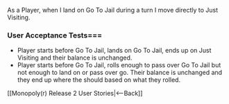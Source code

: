 As a Player, when I land on Go To Jail during a turn I move directly to Just Visiting.

### User Acceptance Tests===
* Player starts before Go To Jail, lands on Go To Jail, ends up on Just Visiting and their balance is unchanged.
* Player starts before Go To Jail, rolls enough to pass over Go To Jail but not enough to land on or pass over go. Their balance is unchanged and they end up where the should based on what they rolled.

[[Monopoly(r) Release 2 User Stories|<--Back]]